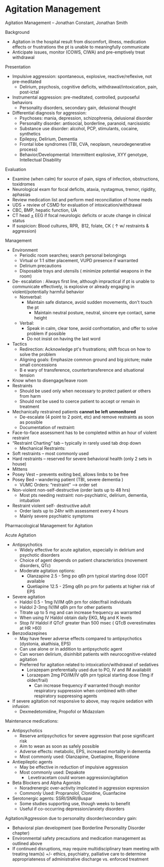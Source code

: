 # Agitation Management
 
Agitation Management – Jonathan Constant, Jonathan Smith

Background

-   Agitation
    in the hospital result from discomfort, illness, medication effects
    or frustrations the pt is unable to meaningfully communicate
-   Anticipate issues, monitor (COWS, CIWA) and pre-emptively treat
    withdrawal

Presentation

-   Impulsive aggression: spontaneous, explosive, reactive/reflexive,
    not pre-meditated
    -   Delirium, psychosis, cognitive deficits,
        withdrawal/intoxication, pain, post-ictal
-   Instrumental aggression: pre-meditated, controlled, purposeful
    behaviors
    -   Personality disorders, secondary gain, delusional thought
-   Differential diagnosis for aggression:
    -   Psychoses: mania, depression, schizophrenia, delusional disorder
    -   Personality disorder: antisocial, borderline, paranoid,
        narcissistic
    -   Substance use disorder: alcohol, PCP, stimulants, cocaine,
        synthetics
    -   Epilepsy, Delirium, Dementia
    -   Frontal lobe syndromes (TBI, CVA, neoplasm, neurodegenerative
        process)
    -   Behavior/Developmental: Intermittent explosive, XYY genotype,
        Intellectual Disability

Evaluation

-   Examine
    (when calm) for source of pain, signs of infection, obstructions,
    toxidromes
-   Neurological exam for focal deficits, ataxia, nystagmus, tremor,
    rigidity, aphasias
-   Review medication list and perform med reconciliation of home meds
-   UDS + review of CSMD for evaluation of intoxication/withdrawal
-   CBC, BMP, hepatic function, UA
-   CT head <u>+</u> EEG if focal neurologic deficits or acute change in
    clinical status
-   If suspicion: Blood cultures, RPR,  B12, folate, CK (
    ↑
    w/ restraints & aggression)

Management

-   Environment
    -   Periodic room searches; search personal belongings
    -   Virtual or 1:1 sitter placement, VUPD presence if warranted
    -   Delirium precautions
    -   Disposable trays and utensils (
        minimize
        potential weapons in the room)
-   De-
    escalation
    : Always first line,
    although impractical if pt is unable to communicate effectively, is
    explosive or already engaging in violent/potentially harmful
    behavior
    -   Nonverbal:
        -   Maintain safe distance, avoid sudden movements, don't touch
            the pt
            -   Maintain neutral posture, neutral, sincere eye contact,
                same height
    -   Verbal:
        -   Speak in calm, clear tone, avoid confrontation, and offer to
            solve problem if possible
        -   Do not insist on having the last word
-   Tactics
    -   Redirection:
        Acknowledge pt's frustrations; shift focus on how to solve the
        problem
    -   Aligning goals:
        Emphasize common ground and big picture; make small concessions
    -   B
        e wary of transference, countertransference and situational
        tension
-   Know when to disengage/leave room
-   Restraints
    -   Should be used only when necessary to protect patient or others
        from harm
    -   Should not be used to coerce patient to accept or remain in
        treatment
-   Mechanically restrained patients **cannot be left unmonitored**
    -   De-escalate (4 point to 2 point, etc) and remove restraints as
        soon as possible
    -   Documentation
        of restraint:
-   Face-to-face assessment has to be completed within an hour of
    violent restraint
-   “Restraint Charting” tab – typically in rarely used tab drop down
    -   Mechanical Restraints:
-   Soft restraints – most commonly used
-   Hard restraints – reserved for severe behavioral health (only 2 sets
    in house)
-   Mittens
-   Posey Vest – prevents exiting bed, allows limbs to be free
-   Posey Bed – wandering patient (TBI, severe dementia
    )
    -   VUMC Orders: “restraint” --> order set
-   Non-violent non-self-destructive (order lasts up to 48 hrs)
    -   Most pts needing restraint: non-psychiatric, delirium, dementia,
        intubation
-   Restraint violent self- destructive adult
    -   Order
        lasts up to 24hr with assessment every 4 hours
    -   Mainly
        severe psychiatric symptoms

Pharmacological Management for Agitation

Acute Agitation

-   Antipsychotics
    -   Widely effective for acute agitation, especially in delirium and
        psychotic disorders
    -   Choice of agent depends on patient characteristics (movement
        disorders, QTc)
    -   Moderate agitation options:
        -   Olanzapine 2.5 - 5mg po q6h prn typical starting dose (ODT
            available
        -   Quetiapine 12.5 - 25mg q6h po prn for patients at higher
            risk of EPS
-   Severe agitation
    -   Haldol 0.5 - 1mg IV/IM q6h prn for older/frail individuals
    -   Haldol 2-3mg IV/IM q6h prn for other patients
    -   Titrate up to 5 mg and can increase frequency as warranted
    -   When using IV Haldol obtain daily EKG, Mg and K levels
    -   Stop IV Haldol if QTcF greater than 500 msec (
        QTcB overestimates at HR >60)
-   Benzodiazepines
    -   May have fewer adverse effects compared to antipsychotics
        (dystonia, akathisia, EPS)
    -   Can use alone or in addition to antipsychotic agent
    -   Can worsen delirium, disinhibit patients with
        neurocognitive-related agitation
    -   Preferred for agitation related to intoxication/withdrawal of
        sedatives
        -   Lorazepam preferentially used due to PO, IV and IM
            availabilit
        -   Lorazepam 2mg PO/IM/IV q6h prn typical starting dose (1mg if
            older/frail)
            -   Can increase frequency if warranted though monitor
                respiratory suppression when combined with other
                respiratory suppressing agents
-   If severe agitation not responsive to above, may require sedation
    with infusion:
    -   Dexmedetomidine, Propofol or Midazolam

Maintenance medications:

-   Antipsychotics
    -   Reserve antipsychotics for severe aggression that pose
        significant risk
    -   Aim to wean as soon as safely possible
    -   Adverse effects: metabolic, EPS, increased mortality in dementia
    -   Most commonly used: Olanzapine, Quetiapine, Risperidone
-   Antiepileptic
    agents
    -   May be effective in reduction of impulsive aggression
    -   Most commonly used: Depakote
        -   **​​​​​​​​​​​​​​​​​​​​​​​​​​​​** Levetiracetam could worsen
            aggression/agitation
-   Beta Blockers and Alpha Agonists
    -   Noradrenergic over-activity implicated in aggression expression
    -   Commonly Used: Propranolol, Clonidine, Guanfacine
-   Serotonergic agents: SSRI/SNRI/Buspar
    -   Some studies supporting use, though weeks to benefit
    -   Useful if co-occurring depression/anxiety disorders

Agitation/Aggression due to personality disorder/secondary gain:

-   Behavioral plan development (see Borderline Personality Disorder
    chapter)
-   Environmental safety precautions and medication management as
    outlined above
-   If continued disruptions, may require multidisciplinary team meeting
    with treating team(s) +/- ethics, psychiatry, palliative care to
    determine appropriateness of administrative discharge vs. enforced
    treatment

​​​​​​​
